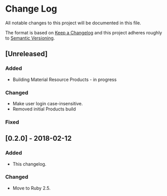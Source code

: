 # Change Log
All notable changes to this project will be documented in this file.

The format is based on [Keep a Changelog](http://keepachangelog.com/)
and this project adheres roughly to [Semantic Versioning](http://semver.org/).


## [Unreleased]
### Added
- Building Material Resource Products - in progress
### Changed
- Make user login case-insensitive.
- Removed initial Products build
### Fixed

## [0.2.0] - 2018-02-12
### Added
- This changelog.
### Changed
- Move to Ruby 2.5.